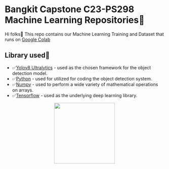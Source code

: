# Bangkit Capstone C23-PS298 Machine Learning Repositories🥷
Hi folks👋
This repo contains our Machine Learning Training and Dataset that runs on [Google Colab](https://colab.research.google.com/?utm_source=scs-index)

## Library used🧩
- ✅[Yolov8 Ultralytics](https://docs.ultralytics.com/) - used as the chosen framework for the object detection model.
- ✅[Python](https://www.python.org/downloads/) - used for utilized for coding the object detection system.
- ✅[Numpy](https://numpy.org/install/) - used to perform a wide variety of mathematical operations on arrays.
- ✅[Tensorflow](https://www.tensorflow.org/install) - used as the underlying deep learning library.

<div align="center">
	<img src="[https://raw.githubusercontent.com/Bangkit-C23-PS414/.github/main/profile/ic_launcher-playstore.webp](https://blog.roboflow.com/content/images/size/w1000/2023/01/image-16.png)" width="192" />

